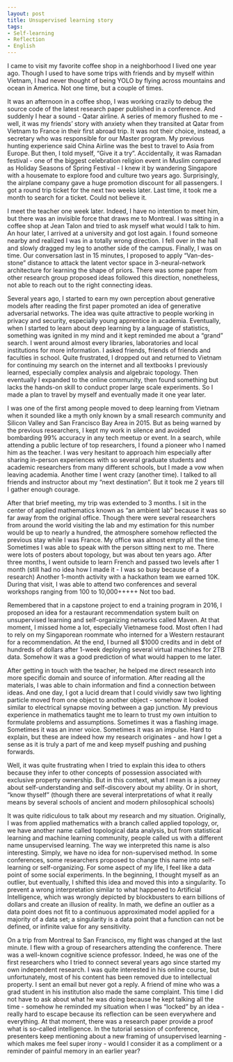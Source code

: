 ```yaml
---
layout: post
title: Unsupervised learning story
tags:
- Self-learning
- Reflection
- English
---
```



I came to visit my favorite coffee shop in a neighborhood I lived one year ago. Though I used to have some trips with friends and by myself within Vietnam, I had never thought of being YOLO by flying across mountains and ocean in America. Not one time, but a couple of times.

It was an afternoon in a coffee shop, I was working crazily to debug the source code of the latest research paper published in a conference. And suddenly I hear a sound - Qatar airline. A series of memory flushed to me - well, it was my friends’ story with anxiety when they transited at Qatar from Vietnam to France in their first abroad trip. It was not their choice, instead, a secretary who was responsible for our Master program. My previous hunting experience said China Airline was the best to travel to Asia from Europe. But then, I told myself, “Give it a try”. Accidentally, it was Ramadan festival - one of the biggest celebration religion event in Muslim compared as Holiday Seasons of Spring Festival - I knew it by wandering Singapore with a housemate to explore food and culture two years ago. Surprisingly, the airplane company gave a huge promotion discount for all passengers. I got a round trip ticket for the next two weeks later. Last time, it took me a month to search for a ticket. Could not believe it.

I meet the teacher one week later. Indeed, I have no intention to meet him, but there was an invisible force that draws me to Montreal. I was sitting in a coffee shop at Jean Talon and tried to ask myself what would I talk to him. An hour later, I arrived at a university and got lost again. I found someone nearby and realized I was in a totally wrong direction. I fell over in the hall and slowly dragged my leg to another side of the campus. Finally, I was on time. Our conversation last in 15 minutes, I proposed to apply “Van-des-stone” distance to attack the latent vector space in 3-neural-network architecture for learning the shape of priors. There was some paper from other research group proposed ideas followed this direction, nonetheless, not able to reach out to the right connecting ideas.

Several years ago, I started to earn my own perception about generative models after reading the first paper promoted an idea of generative adversarial networks. The idea was quite attractive to people working in privacy and security, especially young apprentice in academia. Eventually, when I started to learn about deep learning by a language of statistics, something was ignited in my mind and it kept reminded me about a “grand” search. I went around almost every libraries, laboratories and local institutions for more information. I asked friends, friends of friends and faculties in school. Quite frustrated, I dropped out and returned to Vietnam for continuing my search on the internet and all textbooks I previously learned, especially complex analysis and algebraic topology. Then eventually I expanded to the online community, then found something but lacks the hands-on skill to conduct proper large scale experiments. So I made a plan to travel by myself and eventually made it one year later.

I was one of the first among people moved to deep learning from Vietnam when it sounded like a myth only known by a small research community and Silicon Valley and San Francisco Bay Area in 2015. But as being warned by the previous researchers, I kept my work in silence and avoided bombarding 99% accuracy in any tech meetup or event. In a search, while attending a public lecture of top researchers, I found a pioneer who I named him as the teacher. I was very hesitant to approach him especially after sharing in-person experiences with so several graduate students and academic researchers from many different schools, but I made a vow when leaving academia. Another time I went crazy (another time). I talked to all friends and instructor about my “next destination”. But it took me 2 years till I gather enough courage.

After that brief meeting, my trip was extended to 3 months. I sit in the center of applied mathematics known as “an ambient lab” because it was so far away from the original office. Though there were several researchers from around the world visiting the lab and my estimation for this number would be up to nearly a hundred, the atmosphere somehow reflected the previous stay while I was France. My office was almost empty all the time. Sometimes I was able to speak with the person sitting next to me. There were lots of posters about topology, but was about ten years ago. After three months, I went outside to learn French and passed two levels after 1 month (still had no idea how I made it - I was so busy because of a research) Another 1-month activity with a hackathon team we earned 10K. During that visit, I was able to attend two conferences and several workshops ranging from 100 to 10,000+++++ Not too bad.


Remembered that in a capstone project to end a training program in 2016, I proposed an idea for a restaurant recommendation system built on unsupervised learning and self-organizing networks called Maven. At that moment, I missed home a lot, especially Vietnamese food. Most often I had to rely on my Singaporean roommate who interned for a Western restaurant for a recommendation. At the end, I burned all $1000 credits and in debt of hundreds of dollars after 1-week deploying several virtual machines for 2TB data. Somehow it was a good prediction of what would happen to me later.

After getting in touch with the teacher, he helped me direct research into more specific domain and source of information. After reading all the materials, I was able to chain information and find a connection between ideas. And one day, I got a lucid dream that I could vividly saw two lighting particle moved from one object to another object - somehow it looked similar to electrical synapse moving between a gap junction. My previous experience in mathematics taught me to learn to trust my own intuition to formulate problems and assumptions. Sometimes it was a flashing image. Sometimes it was an inner voice. Sometimes it was an impulse. Hard to explain, but these are indeed how my research originates - and how I get a sense as it is truly a part of me and keep myself pushing and pushing forwards.

Well, it was quite frustrating when I tried to explain this idea to others because they infer to other concepts of possession associated with exclusive property ownership. But in this context, what I mean is a journey about self-understanding and self-discovery about my ability. Or in short, “know thyself” (though there are several interpretations of what it really means by several schools of ancient and modern philosophical schools)

It was quite ridiculous to talk about my research and my situation. Originally, I was from applied mathematics with a branch called applied topology, or, we have another name called topological data analysis, but from statistical learning and machine learning community, people called us with a different name unsupervised learning. The way we interpreted this name is also interesting. Simply, we have no idea for non-supervised method. In some conferences, some researchers proposed to change this name into self-learning or self-organizing. For some aspect of my life, I feel like a data point of some social experiments. In the beginning, I thought myself as an outlier, but eventually, I shifted this idea and moved this into a singularity. To prevent a wrong interpretation similar to what happened to Artificial Intelligence, which was wrongly depicted by  blockbusters to earn billions of dollars and create an illusion of reality. In math, we define an outlier as a data point does not fit to a continuous approximated model applied for a majority of a data set; a singularity is a data point that a function can not be defined, or infinite value for any sensitivity.


On a trip from Montreal to San Francisco, my flight was changed at the last minute. I flew with a group of researchers attending the conference. There was a well-known cognitive science professor. Indeed, he was one of the first researchers who I tried to connect several years ago since started my own independent research. I was quite interested in his online course, but unfortunately, most of his content has been removed due to intellectual property. I sent an email but never got a reply. A friend of mine who was a grad student in his institution also made the same complaint. This time I did not have to ask about what he was doing because he kept talking all the time - somehow he reminded my situation when I was “locked” by an idea - really hard to escape because its reflection can be seen everywhere and everything. At that moment, there was a research paper provide a proof what is so-called intelligence. In the tutorial session of conference, presenters keep mentioning about a new framing of unsupervised learning - which makes me feel super irony - would I consider it as a compliment or a reminder of painful memory in an earlier year?
